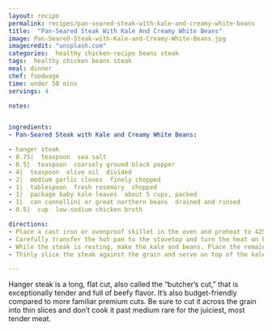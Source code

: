 ```yaml
---
layout: recipe
permalink: recipes/pan-seared-steak-with-kale-and-creamy-white-beans
title:  "Pan-Seared Steak With Kale And Creamy White Beans"
image: Pan-Seared-Steak-with-Kale-and-Creamy-White-Beans.jpg
imagecredit: "unsplash.com"
categories:  healthy chicken-recipe beans steak
tags:  healthy chicken beans steak
meal: dinner
chef: foodwage
time: under 50 mins
servings: 4

notes:


ingredients:
- Pan-Seared Steak with Kale and Creamy White Beans:

- hanger steak
- 0.75|  teaspoon  sea salt
- 0.5|  teaspoon  coarsely ground black pepper
- 4|  teaspoon  olive oil  divided
- 2|  medium garlic cloves  finely chopped
- 1|  tablespoon  fresh rosemary  chopped
- 1|  package baby kale leaves  about 5 cups, packed
- 1|  can cannellini or great northern beans  drained and rinsed
- 0.5|  cup  low-sodium chicken broth

directions:
- Place a cast iron or ovenproof skillet in the oven and preheat to 425°F. Allow the steak to sit at room temperature while the oven is preheating. Cut the steak into 2 equal pieces in order to fit into the pan, if needed. Season with 0.5 teaspoon of the salt and all the pepper. Drizzle with 1 teaspoon of the oil.
- Carefully transfer the hot pan to the stovetop and turn the heat on high. Sear the meat until it develops a nice, brown crust, 3 minutes. Turn over with tongs and return the pan to the oven. Roast until medium rare, about 5 minutes (an instant-read thermometer will read 135°F). Remove pan from oven and transfer the meat to a cutting board. Loosely cover with foil and set aside for 10 minutes.
- While the steak is resting, make the kale and beans. Place the remaining tablespoon of oil in the skillet and heat over medium heat. Add the garlic and rosemary and sauté until fragrant, 30 seconds. Add the kale, beans and remaining 0.25 teaspoon of salt. Toss with tongs to wilt the greens, 2 minutes. Add the broth and simmer for 1 minute, mashing about half of the beans with a fork to make the mixture creamy. Reduce heat to low and keep warm until ready to serve.
- Thinly slice the steak against the grain and serve on top of the kale-bean mixture.

---
```


Hanger steak is a long, flat cut, also called the “butcher’s cut,” that is exceptionally tender and full of beefy flavor. It’s also budget-friendly compared to more familiar premium cuts. Be sure to cut it across the grain into thin slices and don’t cook it past medium rare for the juiciest, most tender meat.